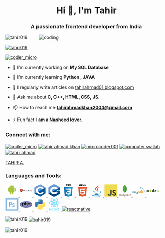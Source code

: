<h1 align="center">Hi 👋, I'm Tahir</h1>
<h3 align="center">A passionate frontend developer from India</h3>
<img align="right" alt="coding" width="400" src="https://i.ytimg.com/vi/_huo7KMp2Ww/maxresdefault.jpg">

<p align="left"> <img src="https://komarev.com/ghpvc/?username=tahir019&label=Profile%20views&color=0e75b6&style=flat" alt="tahir019" /> </p>

<p align="left"> <a href="https://github.com/ryo-ma/github-profile-trophy"><img src="https://github-profile-trophy.vercel.app/?username=tahir019" alt="tahir019" /></a> </p>

<p align="left"> <a href="https://twitter.com/coder_micro" target="blank"><img src="https://img.shields.io/twitter/follow/coder_micro?logo=twitter&style=for-the-badge" alt="coder_micro" /></a> </p>

- 🔭 I’m currently working on **My SQL Database**

- 🌱 I’m currently learning **Python , JAVA**

- 📝 I regularly write articles on [tahirahmad01.blogspot.com](tahirahmad01.blogspot.com)

- 💬 Ask me about **C, C++, HTML, CSS, JS.**

- 📫 How to reach me **tahirahmadkhan2004@gmail.com**

- ⚡ Fun fact **I am a Nasheed lover.**

<h3 align="left">Connect with me:</h3>
<p align="left">
<a href="https://twitter.com/coder_micro" target="blank"><img align="center" src="https://raw.githubusercontent.com/rahuldkjain/github-profile-readme-generator/master/src/images/icons/Social/twitter.svg" alt="coder_micro" height="30" width="40" /></a>
<a href="https://fb.com/tahir ahmad khan" target="blank"><img align="center" src="https://raw.githubusercontent.com/rahuldkjain/github-profile-readme-generator/master/src/images/icons/Social/facebook.svg" alt="tahir ahmad khan" height="30" width="40" /></a>
<a href="https://instagram.com/microcoder001" target="blank"><img align="center" src="https://raw.githubusercontent.com/rahuldkjain/github-profile-readme-generator/master/src/images/icons/Social/instagram.svg" alt="microcoder001" height="30" width="40" /></a>
<a href="https://www.youtube.com/@computerwallah001" target="blank"><img align="center" src="https://raw.githubusercontent.com/rahuldkjain/github-profile-readme-generator/master/src/images/icons/Social/youtube.svg" alt="computer wallah" height="30" width="40" /></a>
<a href="https://linkedin.com/in/tahir0786" target="blank"><img align="center" src="https://raw.githubusercontent.com/rahuldkjain/github-profile-readme-generator/master/src/images/icons/Social/linked-in-alt.svg" alt="tahir ahmad" height="30" width="40" /></a>
<div class="badge-base LI-profile-badge" data-locale="en_US" data-size="medium" data-theme="dark" data-type="VERTICAL" data-vanity="tahir0786" data-version="v1"><a class="badge-base__link LI-simple-link" href="https://in.linkedin.com/in/tahir0786?trk=profile-badge">TAHIR A.</a></div>
</p>


<h3 align="left">Languages and Tools:</h3>
<p align="left"> <a href="https://developer.android.com" target="_blank" rel="noreferrer"> <img src="https://raw.githubusercontent.com/devicons/devicon/master/icons/android/android-original-wordmark.svg" alt="android" width="40" height="40"/> </a> <a href="https://angular.io" target="_blank" rel="noreferrer"> <img src="https://raw.githubusercontent.com/devicons/devicon/master/icons/angularjs/angularjs-original-wordmark.svg" alt="angularjs" width="40" height="40"/> </a> <a href="https://www.cprogramming.com/" target="_blank" rel="noreferrer"> <img src="https://raw.githubusercontent.com/devicons/devicon/master/icons/c/c-original.svg" alt="c" width="40" height="40"/> </a> <a href="https://www.w3schools.com/cpp/" target="_blank" rel="noreferrer"> <img src="https://raw.githubusercontent.com/devicons/devicon/master/icons/cplusplus/cplusplus-original.svg" alt="cplusplus" width="40" height="40"/> </a> <a href="https://www.w3schools.com/css/" target="_blank" rel="noreferrer"> <img src="https://raw.githubusercontent.com/devicons/devicon/master/icons/css3/css3-original-wordmark.svg" alt="css3" width="40" height="40"/> </a> <a href="https://www.w3.org/html/" target="_blank" rel="noreferrer"> <img src="https://raw.githubusercontent.com/devicons/devicon/master/icons/html5/html5-original-wordmark.svg" alt="html5" width="40" height="40"/> </a> <a href="https://www.java.com" target="_blank" rel="noreferrer"> <img src="https://raw.githubusercontent.com/devicons/devicon/master/icons/java/java-original.svg" alt="java" width="40" height="40"/> </a> <a href="https://developer.mozilla.org/en-US/docs/Web/JavaScript" target="_blank" rel="noreferrer"> <img src="https://raw.githubusercontent.com/devicons/devicon/master/icons/javascript/javascript-original.svg" alt="javascript" width="40" height="40"/> </a> <a href="https://www.mongodb.com/" target="_blank" rel="noreferrer"> <img src="https://raw.githubusercontent.com/devicons/devicon/master/icons/mongodb/mongodb-original-wordmark.svg" alt="mongodb" width="40" height="40"/> </a> <a href="https://www.mysql.com/" target="_blank" rel="noreferrer"> <img src="https://raw.githubusercontent.com/devicons/devicon/master/icons/mysql/mysql-original-wordmark.svg" alt="mysql" width="40" height="40"/> </a> <a href="https://nodejs.org" target="_blank" rel="noreferrer"> <img src="https://raw.githubusercontent.com/devicons/devicon/master/icons/nodejs/nodejs-original-wordmark.svg" alt="nodejs" width="40" height="40"/> </a> <a href="https://www.photoshop.com/en" target="_blank" rel="noreferrer"> <img src="https://raw.githubusercontent.com/devicons/devicon/master/icons/photoshop/photoshop-line.svg" alt="photoshop" width="40" height="40"/> </a> <a href="https://www.php.net" target="_blank" rel="noreferrer"> <img src="https://raw.githubusercontent.com/devicons/devicon/master/icons/php/php-original.svg" alt="php" width="40" height="40"/> </a> <a href="https://www.python.org" target="_blank" rel="noreferrer"> <img src="https://raw.githubusercontent.com/devicons/devicon/master/icons/python/python-original.svg" alt="python" width="40" height="40"/> </a> <a href="https://reactjs.org/" target="_blank" rel="noreferrer"> <img src="https://raw.githubusercontent.com/devicons/devicon/master/icons/react/react-original-wordmark.svg" alt="react" width="40" height="40"/> </a> <a href="https://reactnative.dev/" target="_blank" rel="noreferrer"> <img src="https://reactnative.dev/img/header_logo.svg" alt="reactnative" width="40" height="40"/> </a> </p>

<p><img align="left" src="https://github-readme-stats.vercel.app/api/top-langs?username=tahir019&show_icons=true&locale=en&layout=compact" alt="tahir019" /></p>

<p>&nbsp;<img align="center" src="https://github-readme-stats.vercel.app/api?username=tahir019&show_icons=true&locale=en" alt="tahir019" /></p>

<p><img align="center" src="https://github-readme-streak-stats.herokuapp.com/?user=tahir019&" alt="tahir019" /></p>

